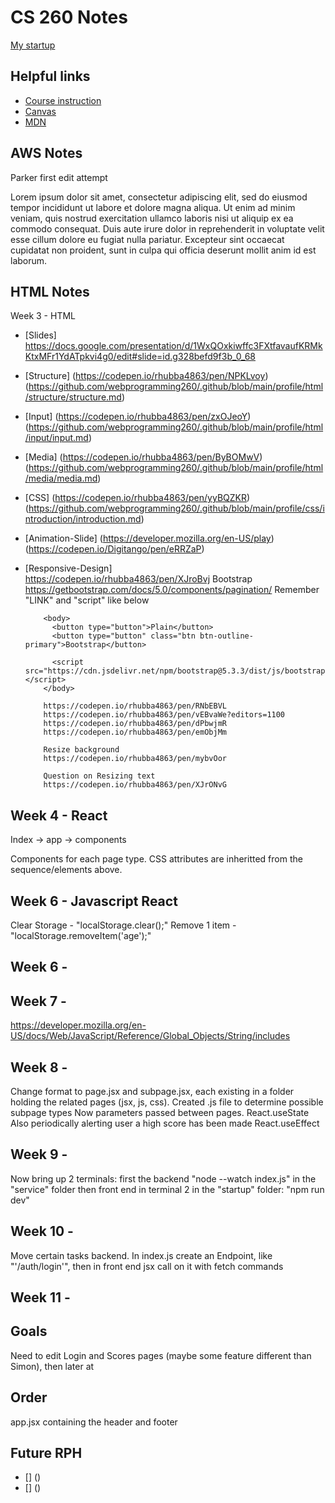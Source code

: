 # CS 260 Notes

[My startup](https://simon.cs260.click)

## Helpful links

- [Course instruction](https://github.com/webprogramming260)
- [Canvas](https://byu.instructure.com)
- [MDN](https://developer.mozilla.org)

## AWS Notes

Parker first edit attempt

Lorem ipsum dolor sit amet, consectetur adipiscing elit, sed do eiusmod tempor incididunt ut labore et dolore magna aliqua. Ut enim ad minim veniam, quis nostrud exercitation ullamco laboris nisi ut aliquip ex ea commodo consequat. Duis aute irure dolor in reprehenderit in voluptate velit esse cillum dolore eu fugiat nulla pariatur. Excepteur sint occaecat cupidatat non proident, sunt in culpa qui officia deserunt mollit anim id est laborum.

## HTML Notes

Week 3 - HTML
- [Slides] 
          https://docs.google.com/presentation/d/1WxQOxkiwffc3FXtfavaufKRMkKtxMFr1YdATpkvi4g0/edit#slide=id.g328befd9f3b_0_68
- [Structure] (https://codepen.io/rhubba4863/pen/NPKLvoy)
          (https://github.com/webprogramming260/.github/blob/main/profile/html/structure/structure.md)
- [Input] (https://codepen.io/rhubba4863/pen/zxOJeoY)
          (https://github.com/webprogramming260/.github/blob/main/profile/html/input/input.md)
- [Media] (https://codepen.io/rhubba4863/pen/ByBOMwV)
          (https://github.com/webprogramming260/.github/blob/main/profile/html/media/media.md)
- [CSS]   (https://codepen.io/rhubba4863/pen/yyBQZKR)
          (https://github.com/webprogramming260/.github/blob/main/profile/css/introduction/introduction.md)
- [Animation-Slide] (https://developer.mozilla.org/en-US/play)
          (https://codepen.io/Digitango/pen/eRRZaP)
- [Responsive-Design]  
          https://codepen.io/rhubba4863/pen/XJroBvj Bootstrap
          https://getbootstrap.com/docs/5.0/components/pagination/
          Remember "LINK" and "script" like below
          <head>
            <link rel="stylesheet" href="https://cdn.jsdelivr.net/npm/bootstrap@5.3.3/dist/css/bootstrap.min.css" />
          </head>

          <body>
            <button type="button">Plain</button>
            <button type="button" class="btn btn-outline-primary">Bootstrap</button>

            <script src="https://cdn.jsdelivr.net/npm/bootstrap@5.3.3/dist/js/bootstrap.bundle.min.js"></script>
          </body>

          https://codepen.io/rhubba4863/pen/RNbEBVL
          https://codepen.io/rhubba4863/pen/vEBvaWe?editors=1100
          https://codepen.io/rhubba4863/pen/dPbwjmR
          https://codepen.io/rhubba4863/pen/emObjMm

          Resize background
          https://codepen.io/rhubba4863/pen/mybvOor

          Question on Resizing text
          https://codepen.io/rhubba4863/pen/XJrONvG
## Week 4 - React

  Index -> app -> components

  Components for each page type. CSS attributes are inheritted from the sequence/elements above.

## Week 6 - Javascript React

  Clear Storage - "localStorage.clear();"
  Remove 1 item - "localStorage.removeItem('age');"

## Week 6 - 
## Week 7 - 
  https://developer.mozilla.org/en-US/docs/Web/JavaScript/Reference/Global_Objects/String/includes
  
## Week 8 - 
  Change format to page.jsx and subpage.jsx, each existing in a folder holding the related pages (jsx, js, css).
  Created .js file to determine possible subpage types
  Now parameters passed between pages.
    React.useState
  Also periodically alerting user a high score has been made
    React.useEffect
## Week 9 - 
  Now bring up 2 terminals: first the backend "node --watch index.js" in the "service" folder then front end in terminal 2 in the "startup" folder: "npm run dev"
## Week 10 - 
  Move certain tasks backend. In index.js create an Endpoint, like "'/auth/login'", then in front end jsx call on it with fetch commands
  
## Week 11 - 

## Goals
Need to edit Login and Scores pages (maybe some feature different
than Simon), then later at 

## Order
app.jsx containing the header and footer


## Future RPH
- [] ()
- [] ()

